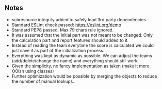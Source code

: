 ## Notes
- subresource integrity added to safely load 3rd party dependencies
- Standard ESLint check passed: https://eslint.org/demo 
- Standard PEP8 passed. Max 79 chars rule ignored.
- It was assumed that the initial part was not meant to be changed. Only the calculation part and report features should added to it.
- Instead of reading the team everytime the score is calculated we could just save it as part of the initialization process.
- Everything was kept as dynamic as possible. We can adjust the teams (add/delete/change the name) and everything should still work.
- Given the simplicity, no fancy implementation as taken (make it more OOish using classes)
- Further optimization would be possible by merging the objects to reduce the number of manual lookups.

